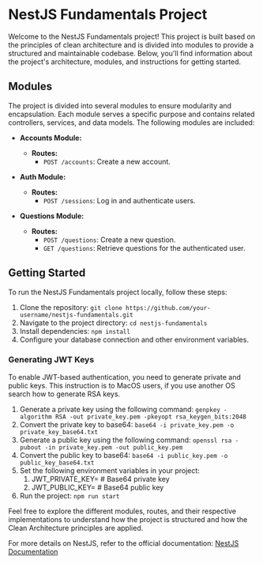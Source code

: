 # NestJS Fundamentals Project

Welcome to the NestJS Fundamentals project! This project is built based on the principles of clean architecture and is divided into modules to provide a structured and maintainable codebase. Below, you'll find information about the project's architecture, modules, and instructions for getting started.

## Modules

The project is divided into several modules to ensure modularity and encapsulation. Each module serves a specific purpose and contains related controllers, services, and data models. The following modules are included:

- **Accounts Module:**
  - **Routes:**
    - `POST /accounts`: Create a new account.

- **Auth Module:**
  - **Routes:**
    - `POST /sessions`: Log in and authenticate users.

- **Questions Module:**
  - **Routes:**
    - `POST /questions`: Create a new question.
    - `GET /questions`: Retrieve questions for the authenticated user.

## Getting Started

To run the NestJS Fundamentals project locally, follow these steps:

1. Clone the repository: `git clone https://github.com/your-username/nestjs-fundamentals.git`
2. Navigate to the project directory: `cd nestjs-fundamentals`
3. Install dependencies: `npm install`
4. Configure your database connection and other environment variables.

### Generating JWT Keys

To enable JWT-based authentication, you need to generate private and public keys.
This instruction is to MacOS users, if you use another OS search how to generate RSA keys.

1. Generate a private key using the following command: `genpkey -algorithm RSA -out private_key.pem -pkeyopt rsa_keygen_bits:2048`
2. Convert the private key to base64: `base64 -i private_key.pem -o private_key_base64.txt`
3. Generate a public key using the following command: `openssl rsa -pubout -in private_key.pem -out public_key.pem`
4. Convert the public key to base64: `base64 -i public_key.pem -o public_key_base64.txt`
5. Set the following environment variables in your project:
   1. JWT_PRIVATE_KEY= # Base64 private key
   2. JWT_PUBLIC_KEY= # Base64 public key
6. Run the project: `npm run start`

Feel free to explore the different modules, routes, and their respective implementations to understand how the project is structured and how the Clean Architecture principles are applied.

For more details on NestJS, refer to the official documentation: [NestJS Documentation](https://docs.nestjs.com/)

